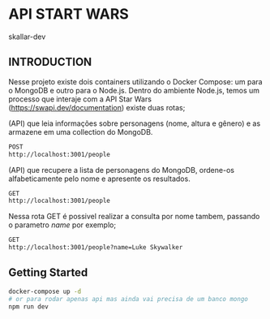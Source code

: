 # API START WARS 
skallar-dev
## INTRODUCTION
Nesse projeto existe dois containers utilizando o Docker Compose: um para o MongoDB e outro para o Node.js. Dentro do ambiente Node.js, temos um processo que interaje com a API Star Wars (https://swapi.dev/documentation) existe duas rotas; 

(API) que leia informações sobre personagens (nome, altura e gênero) e as armazene em uma collection do MongoDB.
```bash
POST 
http://localhost:3001/people 
```

(API) que recupere a lista de personagens do MongoDB, ordene-os alfabeticamente pelo nome e apresente os resultados.
```bash
GET  
http://localhost:3001/people 
```
Nessa rota GET é possivel realizar a consulta por nome tambem, passando o parametro *name*
por exemplo; 
```bash
GET  
http://localhost:3001/people?name=Luke Skywalker 
``` 

## Getting Started
```bash
docker-compose up -d 
# or para rodar apenas api mas ainda vai precisa de um banco mongo 
npm run dev 
```



